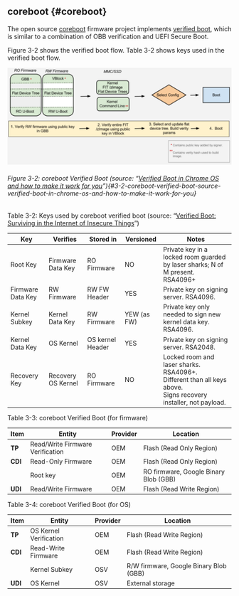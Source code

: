 <!--- @file
  coreboot.md for Understanding the UEFI Secure Boot Chain

  Copyright (c) 2019, Intel Corporation. All rights reserved.<BR>

  Redistribution and use in source (original document form) and 'compiled'
  forms (converted to PDF, epub, HTML and other formats) with or without
  modification, are permitted provided that the following conditions are met:

  1) Redistributions of source code (original document form) must retain the
     above copyright notice, this list of conditions and the following
     disclaimer as the first lines of this file unmodified.

  2) Redistributions in compiled form (transformed to other DTDs, converted to
     PDF, epub, HTML and other formats) must reproduce the above copyright
     notice, this list of conditions and the following disclaimer in the
     documentation and/or other materials provided with the distribution.

  THIS DOCUMENTATION IS PROVIDED BY TIANOCORE PROJECT "AS IS" AND ANY EXPRESS OR
  IMPLIED WARRANTIES, INCLUDING, BUT NOT LIMITED TO, THE IMPLIED WARRANTIES OF
  MERCHANTABILITY AND FITNESS FOR A PARTICULAR PURPOSE ARE DISCLAIMED. IN NO
  EVENT SHALL TIANOCORE PROJECT  BE LIABLE FOR ANY DIRECT, INDIRECT, INCIDENTAL,
  SPECIAL, EXEMPLARY, OR CONSEQUENTIAL DAMAGES (INCLUDING, BUT NOT LIMITED TO,
  PROCUREMENT OF SUBSTITUTE GOODS OR SERVICES; LOSS OF USE, DATA, OR PROFITS;
  OR BUSINESS INTERRUPTION) HOWEVER CAUSED AND ON ANY THEORY OF LIABILITY,
  WHETHER IN CONTRACT, STRICT LIABILITY, OR TORT (INCLUDING NEGLIGENCE OR
  OTHERWISE) ARISING IN ANY WAY OUT OF THE USE OF THIS DOCUMENTATION, EVEN IF
  ADVISED OF THE POSSIBILITY OF SUCH DAMAGE.

-->

## coreboot {#coreboot}

The open source [coreboot](https://coreboot.org) firmware project implements [verified boot](https://doc.coreboot.org/security/vboot/index.html?highlight=verified%20boot), which is similar to a combination of OBB verification and UEFI Secure Boot.

Figure 3-2 shows the verified boot flow. Table 3-2 shows keys used in the verified boot flow.

![](/media/image9.png)

###### Figure 3-2: coreboot Verified Boot (source: “[Verified Boot in Chrome OS and how to make it work for you](https://static.googleusercontent.com/media/research.google.com/en/pubs/archive/42038.pdf)”){#3-2-coreboot-verified-boot-source-verified-boot-in-chrome-os-and-how-to-make-it-work-for-you}



Table 3-2: Keys used by coreboot verified boot (source: “[Verified Boot: Surviving in the Internet of Insecure Things](https://www.coreboot.org/images/c/ce/Verified_Boot_-_Surviving_in_the_Internet_of_Insecure_Things.pdf)”)



| **Key** | **Verifies** | **Stored in** | **Versioned** | **Notes** |
| --- | --- | --- | --- | ---|
|Root Key    |   Firmware Data Key |   RO Firmware |  NO  | Private key in a locked room guarded by laser sharks; N of M present. RSA4096+    |
|Firmware Data Key    | RW Firmware    | RW FW Header   |  YES  | Private key on signing server. RSA4096.   |
| Kernel Subkey   |  Kernel Data Key  | RW Firmware   | YEW (as FW)   | Private key only needed to sign new kernel data key. RSA4096.   |
| Kernel Data Key   | OS Kernel  |   OS kernel Header | YES   |  Private key on signing server. RSA2048.  |
| Recovery Key   | Recovery OS Kernel   |  RO Firmware  |  NO  | Locked room and laser sharks. RSA4096+. <br>Different than all keys above.<br>Signs recovery installer, not payload.   |


Table 3-3: coreboot Verified Boot (for firmware)

| **Item** | **Entity** | **Provider** | **Location** |
| --- | --- | --- | --- |
| **TP** | Read/Write Firmware Verification | OEM | Flash (Read Only Region) |
| **CDI** | Read-Only Firmware | OEM | Flash (Read Only Region) |
|  | Root key | OEM | RO firmware, Google Binary Blob (GBB) |
| **UDI** | Read/Write Firmware | OEM | Flash (Read Write Region) |

Table 3-4: coreboot Verified Boot (for OS)

| **Item** | **Entity** | **Provider** | **Location** |
| --- | --- | --- | --- |
| **TP** | OS Kernel Verification | OEM | Flash (Read Write Region) |
| **CDI** | Read-Write Firmware | OEM | Flash (Read Write Region) |
|  | Kernel Subkey | OSV | R/W firmware, Google Binary Blob (GBB) |
| **UDI** | OS Kernel | OSV | External storage |